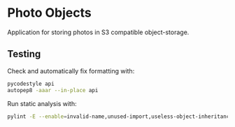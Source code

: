 # Photo Objects

Application for storing photos in S3 compatible object-storage.

## Testing

Check and automatically fix formatting with:

```bash
pycodestyle api
autopep8 -aaar --in-place api
```

Run static analysis with:

```bash
pylint -E --enable=invalid-name,unused-import,useless-object-inheritance api
```

<!--
Run unit tests with command:

```bash
python3 -m unittest discover -s tst/
```

Get test coverage with commands:

```bash
coverage run --branch --source yaml_requests/ -m unittest discover -s tst/
coverage report -m
```
-->